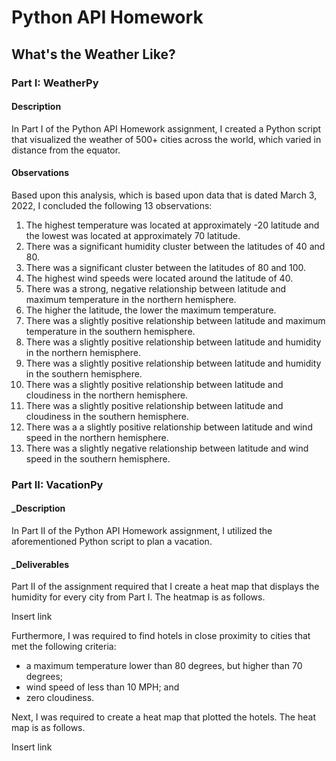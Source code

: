 # Python API Homework 

## What's the Weather Like?

### Part I: WeatherPy

#### Description

In Part I of the Python API Homework assignment, I created a Python script that visualized the weather of 500+ cities across the world, which varied in distance from the equator. 

#### Observations 

Based upon this analysis, which is based upon data that is dated March 3, 2022, I concluded the following 13 observations: 

1.  The highest temperature was located at approximately -20 latitude and the lowest was located at approximately 70 latitude.
2.  There was a significant humidity cluster between the latitudes of 40 and 80. 
3.  There was a significant cluster between the latitudes of 80 and 100. 
4.  The highest wind speeds were located around the latitude of 40.
5.  There was a strong, negative relationship between latitude and maximum temperature in the northern hemisphere. 
6.  The higher the latitude, the lower the maximum temperature.
7.  There was a slightly positive relationship between latitude and maximum temperature in the southern hemisphere.
8.  There was a slightly positive relationship between latitude and humidity in the northern hemisphere.
9.  There was a slightly positive relationship between latitude and humidity in the southern hemisphere.
10. There was a slightly positive relationship between latitude and cloudiness in the northern hemisphere.
11. There was a slightly positive relationship between latitude and cloudiness in the southern hemisphere.
12. There was a a slightly positive relationship between latitude and wind speed in the northern hemisphere.
13. There was a slightly negative relationship between latitude and wind speed in the southern hemisphere.

### Part II: VacationPy

#### _Description

In Part II of the Python API Homework assignment, I utilized the aforementioned Python script to plan a vacation. 

#### _Deliverables

Part II of the assignment required that I create a heat map that displays the humidity for every city from Part I. The heatmap is as follows. 

Insert link

Furthermore, I was required to find hotels in close proximity to cities that met the following criteria:

- a maximum temperature lower than 80 degrees, but higher than 70 degrees; 
- wind speed of less than 10 MPH; and 
- zero cloudiness. 

Next, I was required to create a heat map that plotted the hotels. The heat map is as follows. 

Insert link



